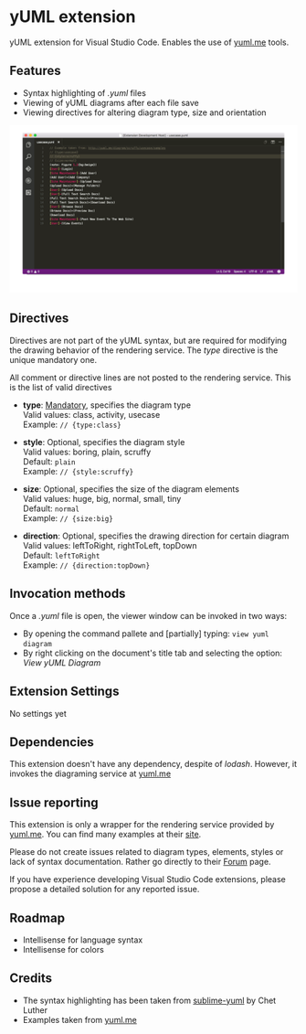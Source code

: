 # yUML extension
yUML extension for Visual Studio Code. Enables the use of [yuml.me](http://yuml.me/) tools.

## Features
* Syntax highlighting of *.yuml* files
* Viewing of yUML diagrams after each file save
* Viewing directives for altering diagram type, size and orientation

![](./images/vscode-yuml.gif)

## Directives
Directives are not part of the yUML syntax, but are required for modifying the drawing behavior of the rendering service.
The *type* directive is the unique mandatory one.

All comment or directive lines are not posted to the rendering service. This is the list of valid directives

+ **type**: <u>Mandatory</u>, specifies the diagram type  
Valid values: class, activity, usecase  
Example: `// {type:class}`

+ **style**: Optional, specifies the diagram style  
Valid values: boring, plain, scruffy  
Default: `plain`  
Example: `// {style:scruffy}` 

+ **size**: Optional, specifies the size of the diagram elements  
Valid values: huge, big, normal, small, tiny  
Default: `normal`  
Example: `// {size:big}` 

+ **direction**: Optional, specifies the drawing direction for certain diagram  
Valid values: leftToRight, rightToLeft, topDown  
Default: `leftToRight`  
Example: `// {direction:topDown}`

## Invocation methods
Once a *.yuml* file is open, the viewer window can be invoked in two ways:
* By opening the command pallete and [partially] typing: `view yuml diagram`
* By right clicking on the document's title tab and selecting the option: *View yUML Diagram*

## Extension Settings
No settings yet

## Dependencies
This extension doesn't have any dependency, despite of *lodash*. However, it invokes the diagraming service at [yuml.me](http://yuml.me/)

## Issue reporting
This extension is only a wrapper for the rendering service provided by [yuml.me](http://yuml.me/).
You can find many examples at their [site](http://yuml.me/diagram/scruffy/class/samples).

Please do not create issues related to diagram types, elements, styles or lack of syntax documentation. 
Rather go directly to their [Forum](https://groups.google.com/forum/#!forum/yuml) page.

If you have experience developing Visual Studio Code extensions, please propose a detailed solution for any reported issue.

## Roadmap
* Intellisense for language syntax
* Intellisense for colors

## Credits
* The syntax highlighting has been taken from [sublime-yuml](https://github.com/cluther/sublime-yuml) by Chet Luther
* Examples taken from [yuml.me](http://yuml.me/diagram/scruffy/class/samples)
